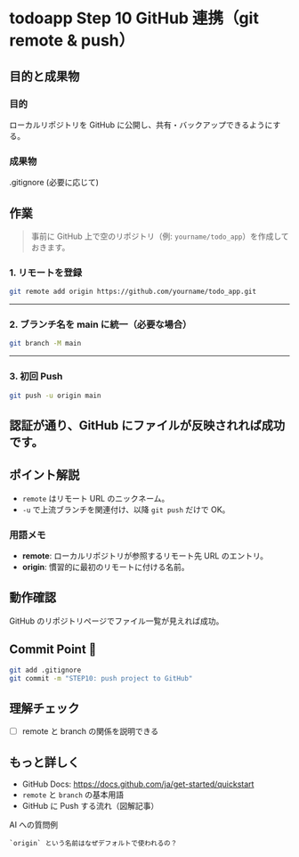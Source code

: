 # todoapp Step 10 GitHub 連携（git remote & push）

## 目的と成果物

### 目的
ローカルリポジトリを GitHub に公開し、共有・バックアップできるようにする。

### 成果物
.gitignore (必要に応じて)


## 作業
> 事前に GitHub 上で空のリポジトリ（例: `yourname/todo_app`）を作成しておきます。

### 1. リモートを登録
```bash
git remote add origin https://github.com/yourname/todo_app.git
```

---

### 2. ブランチ名を main に統一（必要な場合）
```bash
git branch -M main
```

---

### 3. 初回 Push
```bash
git push -u origin main
```
認証が通り、GitHub にファイルが反映されれば成功です。
---

## ポイント解説
- `remote` はリモート URL のニックネーム。
- `-u` で上流ブランチを関連付け、以降 `git push` だけで OK。

### 用語メモ
- **remote**: ローカルリポジトリが参照するリモート先 URL のエントリ。
- **origin**: 慣習的に最初のリモートに付ける名前。

## 動作確認
GitHub のリポジトリページでファイル一覧が見えれば成功。

## Commit Point 🚩
```bash
git add .gitignore
git commit -m "STEP10: push project to GitHub"
```

## 理解チェック
- [ ] remote と branch の関係を説明できる

## もっと詳しく

- GitHub Docs: https://docs.github.com/ja/get-started/quickstart
- `remote` と `branch` の基本用語
- GitHub に Push する流れ（図解記事）

AI への質問例
```
`origin` という名前はなぜデフォルトで使われるの？
``` 